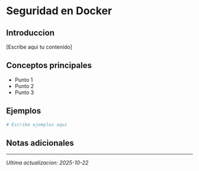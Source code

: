 ﻿# Seguridad en Docker

## Introduccion

[Escribe aqui tu contenido]

## Conceptos principales

- Punto 1
- Punto 2
- Punto 3

## Ejemplos

```bash
# Escribe ejemplos aqui
```

## Notas adicionales

---
*Ultima actualizacion: 2025-10-22*
